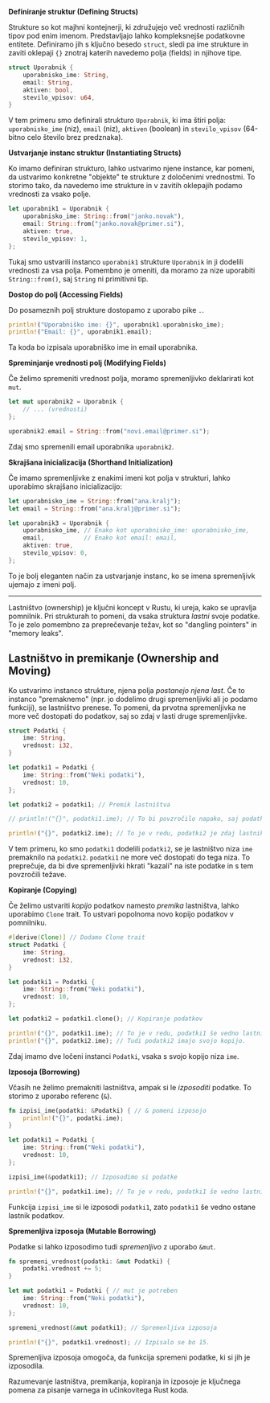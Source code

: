 **Definiranje struktur (Defining Structs)**

Strukture so kot majhni kontejnerji, ki združujejo več vrednosti različnih tipov pod enim imenom. Predstavljajo lahko kompleksnejše podatkovne entitete. Definiramo jih s ključno besedo `struct`, sledi pa ime strukture in zaviti oklepaji `{}` znotraj katerih navedemo polja (fields) in njihove tipe.


```rust
struct Uporabnik {
    uporabnisko_ime: String,
    email: String,
    aktiven: bool,
    stevilo_vpisov: u64,
}
```

V tem primeru smo definirali strukturo `Uporabnik`, ki ima štiri polja: `uporabnisko_ime` (niz), `email` (niz), `aktiven` (boolean) in `stevilo_vpisov` (64-bitno celo število brez predznaka).

**Ustvarjanje instanc struktur (Instantiating Structs)**

Ko imamo definiran strukturo, lahko ustvarimo njene instance, kar pomeni, da ustvarimo konkretne "objekte" te strukture z določenimi vrednostmi. To storimo tako, da navedemo ime strukture in v zavitih oklepajih podamo vrednosti za vsako polje.

```rust
let uporabnik1 = Uporabnik {
    uporabnisko_ime: String::from("janko.novak"),
    email: String::from("janko.novak@primer.si"),
    aktiven: true,
    stevilo_vpisov: 1,
};
```

Tukaj smo ustvarili instanco `uporabnik1` strukture `Uporabnik` in ji dodelili vrednosti za vsa polja. Pomembno je omeniti, da moramo za nize uporabiti `String::from()`, saj `String` ni primitivni tip.

**Dostop do polj (Accessing Fields)**

Do posameznih polj strukture dostopamo z uporabo pike `.`.

```rust
println!("Uporabniško ime: {}", uporabnik1.uporabnisko_ime);
println!("Email: {}", uporabnik1.email);
```

Ta koda bo izpisala uporabniško ime in email uporabnika.

**Spreminjanje vrednosti polj (Modifying Fields)**

Če želimo spremeniti vrednost polja, moramo spremenljivko deklarirati kot `mut`.

```rust
let mut uporabnik2 = Uporabnik {
    // ... (vrednosti)
};

uporabnik2.email = String::from("novi.email@primer.si");
```

Zdaj smo spremenili email uporabnika `uporabnik2`.

**Skrajšana inicializacija (Shorthand Initialization)**

Če imamo spremenljivke z enakimi imeni kot polja v strukturi, lahko uporabimo skrajšano inicializacijo:


```rust
let uporabnisko_ime = String::from("ana.kralj");
let email = String::from("ana.kralj@primer.si");

let uporabnik3 = Uporabnik {
    uporabnisko_ime, // Enako kot uporabnisko_ime: uporabnisko_ime,
    email,           // Enako kot email: email,
    aktiven: true,
    stevilo_vpisov: 0,
};
```

To je bolj eleganten način za ustvarjanje instanc, ko se imena spremenljivk ujemajo z imeni polj.

---

Lastništvo (ownership) je ključni koncept v Rustu, ki ureja, kako se upravlja pomnilnik. Pri strukturah to pomeni, da vsaka struktura _lastni_ svoje podatke. To je zelo pomembno za preprečevanje težav, kot so "dangling pointers" in "memory leaks".

## Lastništvo in premikanje (Ownership and Moving)

Ko ustvarimo instanco strukture, njena polja _postanejo njena last_. Če to instanco "premaknemo" (npr. jo dodelimo drugi spremenljivki ali jo podamo funkciji), se lastništvo prenese. To pomeni, da prvotna spremenljivka ne more več dostopati do podatkov, saj so zdaj v lasti druge spremenljivke.

```rust
struct Podatki {
    ime: String,
    vrednost: i32,
}

let podatki1 = Podatki {
    ime: String::from("Neki podatki"),
    vrednost: 10,
};

let podatki2 = podatki1; // Premik lastništva

// println!("{}", podatki1.ime); // To bi povzročilo napako, saj podatki1 ni več lastnik!

println!("{}", podatki2.ime); // To je v redu, podatki2 je zdaj lastnik.
```

V tem primeru, ko smo `podatki1` dodelili `podatki2`, se je lastništvo niza `ime` premaknilo na `podatki2`. `podatki1` ne more več dostopati do tega niza. To preprečuje, da bi dve spremenljivki hkrati "kazali" na iste podatke in s tem povzročili težave.

**Kopiranje (Copying)**

Če želimo ustvariti _kopijo_ podatkov namesto _premika_ lastništva, lahko uporabimo `Clone` trait. To ustvari popolnoma novo kopijo podatkov v pomnilniku.

```rust
#[derive(Clone)] // Dodamo Clone trait
struct Podatki {
    ime: String,
    vrednost: i32,
}

let podatki1 = Podatki {
    ime: String::from("Neki podatki"),
    vrednost: 10,
};

let podatki2 = podatki1.clone(); // Kopiranje podatkov

println!("{}", podatki1.ime); // To je v redu, podatki1 še vedno lastnik.
println!("{}", podatki2.ime); // Tudi podatki2 imajo svojo kopijo.
```

Zdaj imamo dve ločeni instanci `Podatki`, vsaka s svojo kopijo niza `ime`.

**Izposoja (Borrowing)**

Včasih ne želimo premakniti lastništva, ampak si le _izposoditi_ podatke. To storimo z uporabo referenc (`&`).

```rust
fn izpisi_ime(podatki: &Podatki) { // & pomeni izposojo
    println!("{}", podatki.ime);
}

let podatki1 = Podatki {
    ime: String::from("Neki podatki"),
    vrednost: 10,
};

izpisi_ime(&podatki1); // Izposodimo si podatke

println!("{}", podatki1.ime); // To je v redu, podatki1 še vedno lastnik.
```

Funkcija `izpisi_ime` si le izposodi `podatki1`, zato `podatki1` še vedno ostane lastnik podatkov.

**Spremenljiva izposoja (Mutable Borrowing)**

Podatke si lahko izposodimo tudi _spremenljivo_ z uporabo `&mut`.

```rust
fn spremeni_vrednost(podatki: &mut Podatki) {
    podatki.vrednost += 5;
}

let mut podatki1 = Podatki { // mut je potreben
    ime: String::from("Neki podatki"),
    vrednost: 10,
};

spremeni_vrednost(&mut podatki1); // Spremenljiva izposoja

println!("{}", podatki1.vrednost); // Izpisalo se bo 15.
```

Spremenljiva izposoja omogoča, da funkcija spremeni podatke, ki si jih je izposodila.

Razumevanje lastništva, premikanja, kopiranja in izposoje je ključnega pomena za pisanje varnega in učinkovitega Rust koda.
